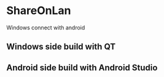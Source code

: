 # ShareOnLan
Windows connect with android

## Windows side build with QT



## Android side build with Android Studio



